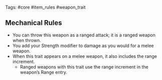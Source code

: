 Tags: #core #item_rules #weapon_trait  

## Mechanical Rules

- You can throw this weapon as a ranged attack; it is a ranged weapon when thrown.
- You add your Strength modifier to damage as you would for a melee weapon.
- When this trait appears on a melee weapon, it also includes the range increment.
	- Ranged weapons with this trait use the range increment in the weapon’s Range entry.